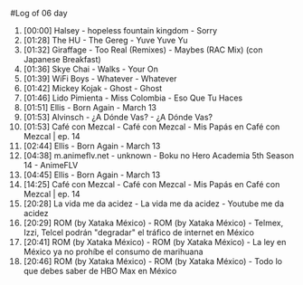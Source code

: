#Log of 06 day

1. [00:00] Halsey - hopeless fountain kingdom - Sorry
1. [01:28] The HU - The Gereg - Yuve Yuve Yu
1. [01:32] Giraffage - Too Real (Remixes) - Maybes (RAC Mix) (con Japanese Breakfast)
1. [01:36] Skye Chai - Walks - Your On
1. [01:39] WiFi Boys - Whatever - Whatever
1. [01:42] Mickey Kojak - Ghost - Ghost
1. [01:46] Lido Pimienta - Miss Colombia - Eso Que Tu Haces
1. [01:51] Ellis - Born Again - March 13
1. [01:53] Alvinsch - ¿A Dónde Vas? - ¿A Dónde Vas?
1. [01:53] Café con Mezcal - Café con Mezcal - Mis Papás en Café con Mezcal | ep. 14
1. [02:44] Ellis - Born Again - March 13
1. [04:38] m.animeflv.net - unknown - Boku no Hero Academia 5th Season 14 - AnimeFLV
1. [04:45] Ellis - Born Again - March 13
1. [14:25] Café con Mezcal - Café con Mezcal - Mis Papás en Café con Mezcal | ep. 14
1. [20:28] La vida me da acidez - La vida me da acidez - Youtube me da acidez
1. [20:29] ROM (by Xataka México) - ROM (by Xataka México) - Telmex, Izzi, Telcel podrán "degradar" el tráfico de internet en México
1. [20:41] ROM (by Xataka México) - ROM (by Xataka México) - La ley en México ya no prohíbe el consumo de marihuana
1. [20:46] ROM (by Xataka México) - ROM (by Xataka México) - Todo lo que debes saber de HBO Max en México
